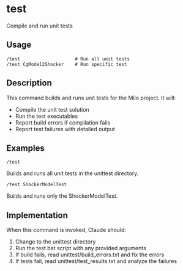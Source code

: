 # test

Compile and run unit tests

## Usage

```
/test                    # Run all unit tests
/test CgModel2Shocker    # Run specific test
```

## Description

This command builds and runs unit tests for the Milo project. It will:
- Compile the unit test solution
- Run the test executables
- Report build errors if compilation fails
- Report test failures with detailed output

## Examples

```
/test
```
Builds and runs all unit tests in the unittest directory.

```
/test ShockerModelTest
```
Builds and runs only the ShockerModelTest.

## Implementation

When this command is invoked, Claude should:
1. Change to the unittest directory
2. Run the test.bat script with any provided arguments
3. If build fails, read unittest/build_errors.txt and fix the errors
4. If tests fail, read unittest/test_results.txt and analyze the failures